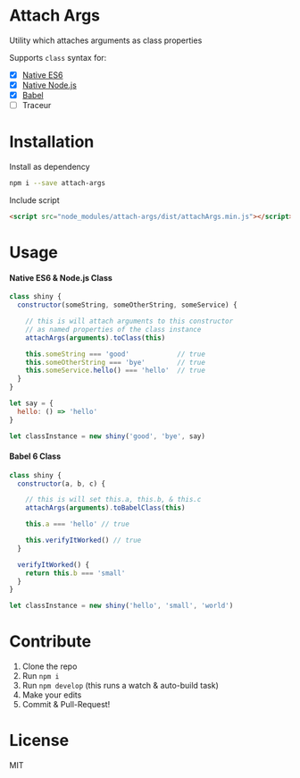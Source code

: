 # Attach Args

Utility which attaches arguments as class properties

Supports `class` syntax for:

* [x] [Native ES6](#native-es6--nodejs-class)
* [x] [Native Node.js](#native-es6--nodejs-class)
* [x] [Babel](#babel-6-class)
* [ ] Traceur

# Installation

Install as dependency

```sh
npm i --save attach-args
```

Include script
```html
<script src="node_modules/attach-args/dist/attachArgs.min.js"></script>
```

# Usage

#### Native ES6 & Node.js Class
```js
class shiny {
  constructor(someString, someOtherString, someService) {

    // this is will attach arguments to this constructor
    // as named properties of the class instance
    attachArgs(arguments).toClass(this)

    this.someString === 'good'            // true
    this.someOtherString === 'bye'        // true
    this.someService.hello() === 'hello'  // true
  }
}

let say = {
  hello: () => 'hello'
}

let classInstance = new shiny('good', 'bye', say)
```

#### Babel 6 Class
```js
class shiny {
  constructor(a, b, c) {

    // this is will set this.a, this.b, & this.c
    attachArgs(arguments).toBabelClass(this)

    this.a === 'hello' // true

    this.verifyItWorked() // true
  }

  verifyItWorked() {
    return this.b === 'small'
  }
}

let classInstance = new shiny('hello', 'small', 'world')
```

# Contribute

1. Clone the repo
2. Run `npm i`
3. Run `npm develop` (this runs a watch & auto-build task)
4. Make your edits
5. Commit & Pull-Request!

# License
MIT
